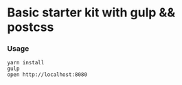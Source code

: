 # Basic starter kit with gulp && postcss

### Usage

```
yarn install
gulp
open http://localhost:8080
```
